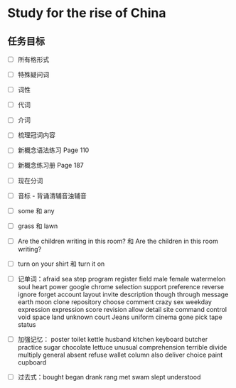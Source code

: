 # Study for the rise of China

## 任务目标

- [ ] 所有格形式

- [ ] 特殊疑问词

- [ ] 词性

- [ ] 代词

- [ ] 介词

- [ ] 梳理冠词内容

- [ ] 新概念语法练习 Page 110

- [ ] 新概念练习册 Page 187

- [ ] 现在分词

- [ ] 音标 - 背诵清辅音浊辅音

- [ ] some 和 any

- [ ] grass 和 lawn

- [ ] Are the children writing in this room? 和 Are the children in this room writing?

- [ ] turn on your shirt 和 turn it on

- [ ] 记单词：afraid sea step program register field male female watermelon soul heart power google chrome selection support preference reverse ignore forget account layout invite description though through message earth moon clone repository choose comment crazy sex weekday expression expression score revision allow detail site command control void space land unknown court Jeans uniform cinema gone pick tape status

- [ ] 加强记忆： poster toilet kettle husband kitchen keyboard butcher practice sugar chocolate lettuce unusual comprehension terrible divide multiply general absent refuse wallet column also deliver choice paint cupboard

- [ ] 过去式：bought began drank rang met swam slept understood
